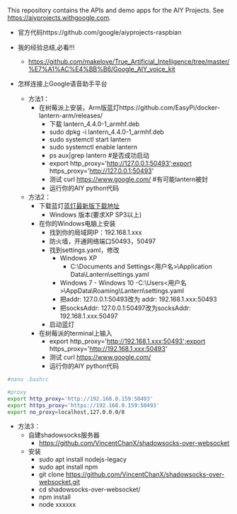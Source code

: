This repository contains the APIs and demo apps for the AIY Projects. See
https://aiyprojects.withgoogle.com.

- 官方代码https://github.com/google/aiyprojects-raspbian

- 我的经验总结,必看!!!
    - https://github.com/makelove/True_Artificial_Intelligence/tree/master/%E7%A1%AC%E4%BB%B6/Google_AIY_voice_kit

- 怎样连接上Google语音助手平台
    - 方法1：
        - 在树莓派上安装，Arm版蓝灯https://github.com/EasyPi/docker-lantern-arm/releases/
            -  下载 lantern_4.4.0-1_armhf.deb
            - sudo dpkg -i lantern_4.4.0-1_armhf.deb
            - sudo systemctl start lantern
            - sudo systemctl enable lantern
            - ps aux|grep lantern #是否成功启动
            - export http_proxy='http://127.0.0.1:50493';export https_proxy='http://127.0.0.1:50493'
            - 测试 curl https://www.google.com/  #有可能lantern被封
            - 运行你的AIY python代码
    - 方法2：
        - 下载蓝灯[蓝灯最新版下载地址](https://github.com/getlantern/forum/issues/833) 
            - Windows 版本(要求XP SP3以上)
        - 在你的Windows电脑上安装
            - 找到你的局域网IP：192.168.1.xxx
            - 防火墙，开通网络端口50493，50497
            - 找到settings.yaml，修改
                - Windows XP 
                    - C:\Documents and Settings<用户名>\Application Data\Lantern\settings.yaml
                - Windows 7 - Windows 10 
                    -C:\Users<用户名>\AppData\Roaming\Lantern\settings.yaml
                - 把addr: 127.0.0.1:50493改为 addr: 192.168.1.xxx:50493
                - 把socksAddr: 127.0.0.1:50497改为socksAddr: 192.168.1.xxx:50497
            - 启动蓝灯
        - 在树莓派的terminal上输入
            - export http_proxy='http://192.168.1.xxx:50493';export https_proxy='http://192.168.1.xxx:50493'
            - 测试 curl https://www.google.com/
            - 运行你的AIY python代码
```bash
#nano .bashrc

#proxy
export http_proxy='http://192.168.0.159:50493'
export https_proxy='https://192.168.0.159:50493'
export no_proxy=localhost,127.0.0.0/8
```            
-  方法3：
    - 自建shadowsocks服务器
         - https://github.com/VincentChanX/shadowsocks-over-websocket
    - 安装
        - sudo apt install nodejs-legacy
        - sudo apt install npm
        - git clone https://github.com/VincentChanX/shadowsocks-over-websocket.git
        - cd shadowsocks-over-websocket/
        - npm install 
        - node xxxxxx